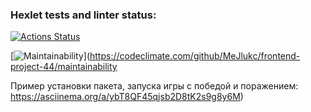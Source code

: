 ### Hexlet tests and linter status:
[![Actions Status](https://github.com/MeJlukc/frontend-project-44/actions/workflows/hexlet-check.yml/badge.svg)](https://github.com/MeJlukc/frontend-project-44/actions)

[![Maintainability](https://api.codeclimate.com/v1/badges/4de9b10ac9589e543ad8/maintainability)](https://codeclimate.com/github/MeJlukc/frontend-project-44/maintainability

Пример установки пакета, запуска игры с победой и поражением:  
https://asciinema.org/a/ybT8QF45qjsb2D8tK2s9g8y6M)
